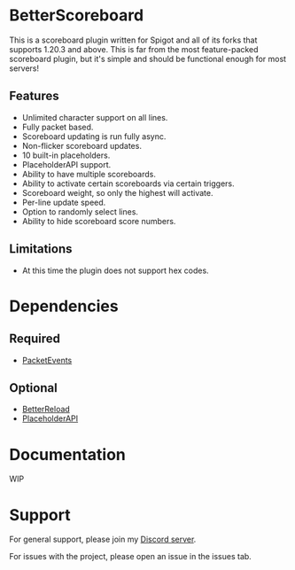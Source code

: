 # BetterScoreboard

This is a scoreboard plugin written for Spigot and all of its forks that supports 1.20.3 and above. This is far from the
most feature-packed scoreboard plugin, but it's simple and should be functional enough for most servers!

## Features
- Unlimited character support on all lines.
- Fully packet based.
- Scoreboard updating is run fully async.
- Non-flicker scoreboard updates.
- 10 built-in placeholders.
- PlaceholderAPI support.
- Ability to have multiple scoreboards.
- Ability to activate certain scoreboards via certain triggers.
- Scoreboard weight, so only the highest will activate.
- Per-line update speed.
- Option to randomly select lines.
- Ability to hide scoreboard score numbers.

## Limitations
- At this time the plugin does not support hex codes.

# Dependencies

## Required
- [PacketEvents](https://modrinth.com/plugin/packetevents)

## Optional
- [BetterReload](https://modrinth.com/plugin/betterreload)
- [PlaceholderAPI](https://www.spigotmc.org/resources/placeholderapi.6245/)

# Documentation

WIP

# Support

For general support, please join my [Discord server](https://discord.gg/ey9uTg3hcy).

For issues with the project, please open an issue in the issues tab.